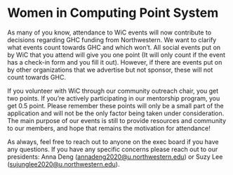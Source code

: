 # Women in Computing Point System

As many of you know, attendance to WiC events will now contribute to decisions regarding GHC funding from Northwestern. We want to clarify what events count towards GHC and which won’t. All social events put on by WiC that you attend will give you one point (It will only count if the event has a check-in form and you fill it out). However, if there are events put on by other organizations that we advertise but not sponsor, these will not count towards GHC.

If you volunteer with WiC through our community outreach chair, you get two points. If you’re actively participating in our mentorship program, you get 0.5 point. Please remember these points will only be a small part of the application and will not be the only factor being taken under consideration. The main purpose of our events is still to provide resources and community to our members, and hope that remains the motivation for attendance!

As always, feel free to reach out to anyone on the exec board if you have any questions. If you have any specific concerns please reach out to our presidents: Anna Deng (annadeng2020@u.northwestern.edu) or Suzy Lee (sujunglee2020@u.northwestern.edu).
